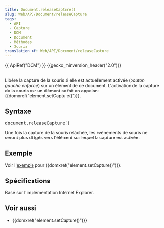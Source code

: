 ```yaml
---
title: Document.releaseCapture()
slug: Web/API/Document/releaseCapture
tags:
  - API
  - Capture
  - DOM
  - Document
  - Méthodes
  - Souris
translation_of: Web/API/Document/releaseCapture
---
```

<div>{{ ApiRef("DOM") }} {{gecko_minversion_header("2.0")}}</div>

<div> </div>

<p>Libère la capture de la souris si elle est actuellement activée (<em>bouton gauche enfoncé</em>) sur un élément de ce document. L'activation de la capture de la souris sur un élément se fait en appelant {{domxref("element.setCapture()")}}.</p>

<h2 id="Syntax">Syntaxe</h2>

<pre class="syntaxbox">document.releaseCapture()
</pre>

<p>Une fois la capture de la souris relâchée, les événements de souris ne seront plus dirigés vers l'élément sur lequel la capture est activée.</p>

<h2 id="Example">Exemple</h2>

<p>Voir l'<a href="/en-US/docs/Web/API/element.setCapture#Example">exemple</a> pour {{domxref("element.setCapture()")}}.</p>

<h2 id="Specification">Spécifications</h2>

<p>Basé sur l'implémentation Internet Explorer.</p>

<h2 id="See_also">Voir aussi</h2>

<ul>
 <li>{{domxref("element.setCapture()")}}</li>
</ul>

